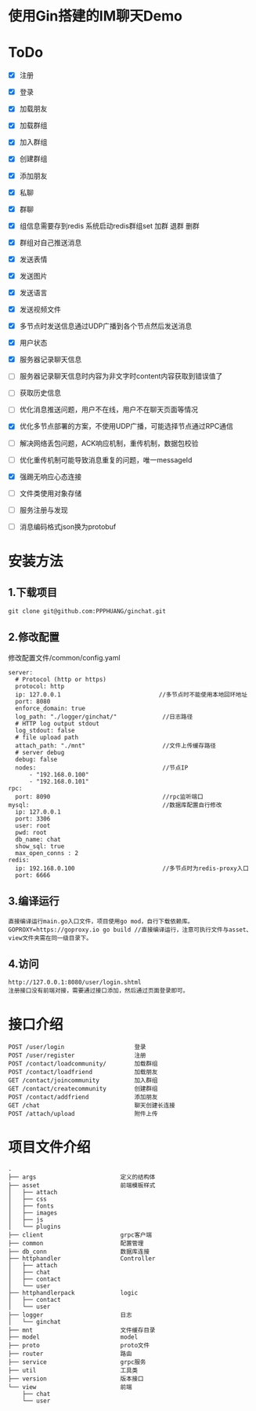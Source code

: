 # 使用Gin搭建的IM聊天Demo

# ToDo  
- [x] 注册  
- [x] 登录  
- [x] 加载朋友  
- [x] 加载群组  
- [x] 加入群组  
- [x] 创建群组  
- [x] 添加朋友  
- [x] 私聊 
- [x] 群聊 
- [x] 组信息需要存到redis 系统启动redis群组set 加群 退群 删群 
- [x] 群组对自己推送消息
- [x] 发送表情
- [x] 发送图片
- [x] 发送语言
- [x] 发送视频文件
- [x] 多节点时发送信息通过UDP广播到各个节点然后发送消息
- [x] 用户状态
- [x] 服务器记录聊天信息
- [ ] 服务器记录聊天信息时内容为非文字时content内容获取到错误值了
- [ ] 获取历史信息
- [ ] 优化消息推送问题，用户不在线，用户不在聊天页面等情况
- [x] 优化多节点部署的方案，不使用UDP广播，可能选择节点通过RPC通信
- [ ] 解决网络丢包问题，ACK响应机制，重传机制，数据包校验
- [ ] 优化重传机制可能导致消息重复的问题，唯一messageId
- [x] 强踢无响应心态连接
- [ ] 文件类使用对象存储
- [ ] 服务注册与发现
- [ ] 消息编码格式json换为protobuf



# 安装方法
## 1.下载项目
```
git clone git@github.com:PPPHUANG/ginchat.git
```
## 2.修改配置
修改配置文件/common/config.yaml
```
server:
  # Protocol (http or https)
  protocol: http
  ip: 127.0.0.1                            //多节点时不能使用本地回环地址
  port: 8080
  enforce_domain: true
  log_path: "./logger/ginchat/"             //日志路径
  # HTTP log output stdout
  log_stdout: false
  # file upload path
  attach_path: "./mnt"                      //文件上传缓存路径
  # server debug
  debug: false         
  nodes:                                    //节点IP
      - "192.168.0.100"
      - "192.168.0.101"                  
rpc:
  port: 8090                                //rpc监听端口
mysql:                                      //数据库配置自行修改
  ip: 127.0.0.1
  port: 3306
  user: root
  pwd: root
  db_name: chat
  show_sql: true
  max_open_conns : 2
redis:
  ip: 192.168.0.100                         //多节点时为redis-proxy入口
  port: 6666
```
## 3.编译运行
```
直接编译运行main.go入口文件，项目使用go mod，自行下载依赖库。
GOPROXY=https://goproxy.io go build //直接编译运行，注意可执行文件与asset、view文件夹需在同一级目录下。
```
## 4.访问
```
http://127.0.0.1:8080/user/login.shtml
注册接口没有前端对接，需要通过接口添加，然后通过页面登录即可。
```
# 接口介绍
```
POST /user/login                    登录
POST /user/register                 注册
POST /contact/loadcommunity/        加载群组
POST /contact/loadfriend            加载朋友
GET /contact/joincommunity          加入群组
GET /contact/createcommunity        创建群组
POST /contact/addfriend             添加朋友
GET /chat                           聊天创建长连接
POST /attach/upload                 附件上传
```
# 项目文件介绍
```
.
├── args                        定义的结构体
├── asset                       前端模板样式
│   ├── attach
│   ├── css
│   ├── fonts
│   ├── images
│   ├── js
│   └── plugins
├── client                      grpc客户端
├── common                      配置管理
├── db_conn                     数据库连接
├── httphandler                 Controller
│   ├── attach
│   ├── chat
│   ├── contact
│   └── user
├── httphandlerpack             logic
│   ├── contact
│   └── user
├── logger                      日志
│   └── ginchat
├── mnt                         文件缓存目录
├── model                       model
├── proto                       proto文件
├── router                      路由
├── service                     grpc服务
├── util                        工具类
├── version                     版本接口
└── view                        前端
    ├── chat
    └── user
```